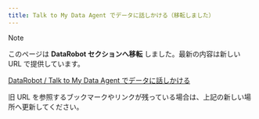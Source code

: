 ```yaml
---
title: Talk to My Data Agent でデータに話しかける（移転しました）
---
```


> [!NOTE]
> このページは **DataRobot セクションへ移転** しました。最新の内容は新しい URL で提供しています。
>
> [DataRobot / Talk to My Data Agent でデータに話しかける](../datarobot/talk-to-my-data-agent.md)

旧 URL を参照するブックマークやリンクが残っている場合は、上記の新しい場所へ更新してください。
